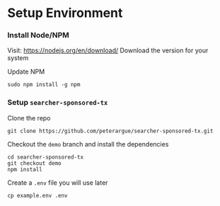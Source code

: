 # Setup Environment
### Install Node/NPM
Visit: https://nodejs.org/en/download/
Download the version for your system

Update NPM
```
sudo npm install -g npm
```

### Setup `searcher-sponsored-tx`
Clone the repo
```
git clone https://github.com/peterargue/searcher-sponsored-tx.git
```

Checkout the `demo` branch and install the dependencies
```
cd searcher-sponsored-tx
git checkout demo
npm install
```

Create a `.env` file you will use later
```
cp example.env .env
```
